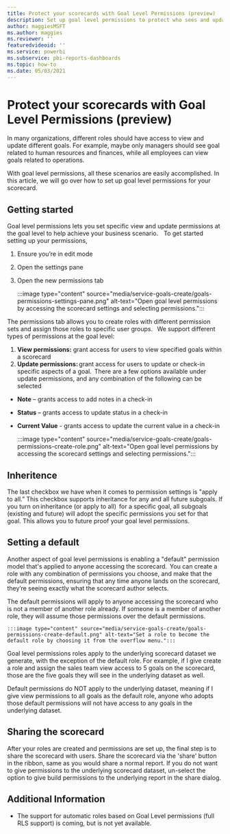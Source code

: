 ```yaml
---
title: Protect your scorecards with Goal Level Permissions (preview)
description: Set up goal level permissions to protect who sees and updates which goals.
author: maggiesMSFT
ms.author: maggies
ms.reviewer: ''
featuredvideoid: ''
ms.service: powerbi
ms.subservice: pbi-reports-dashboards
ms.topic: how-to
ms.date: 05/03/2021
---
```

# Protect your scorecards with Goal Level Permissions (preview)

In many organizations, different roles should have access to view and update different goals. For example, maybe only managers should see goal related to human resources and finances, while all employees can view goals related to operations.  
 
With goal level permissions, all these scenarios are easily accomplished.  In this article, we will go over how to set up goal level permissions for your scorecard.

## Getting started 

Goal level permissions lets you set specific view and update permissions at the goal level to help achieve your business scenario.  
  
To get started setting up your permissions, 
1.	Ensure you’re in edit mode
1.	Open the settings pane 
1.	Open the new permissions tab  

    :::image type="content" source="media/service-goals-create/goals-permissions-settings-pane.png" alt-text="Open goal level permissions by accessing the scorecard settings and selecting permissions.":::

The permissions tab allows you to create roles with different permission sets and assign those roles to specific user groups.
  
We support different types of permissions at the goal level:
1.	<b>View permissions:</b> grant access for users to view specified goals within a scorecard  
1.	<b>Update permissions:</b> grant access for users to update or check-in specific aspects of a goal.  There are a few options available under update permissions, and any combination of the following can be selected   
- <b>Note</b> – grants access to add notes in a check-in  
- <b>Status</b> – grants access to update status in a check-in  
- <b>Current Value</b> - grants access to update the current value in a check-in  

    :::image type="content" source="media/service-goals-create/goals-permissions-create-role.png" alt-text="Open goal level permissions by accessing the scorecard settings and selecting permissions.":::

## Inheritence 

The last checkbox we have when it comes to permission settings is "apply to all.”  This checkbox supports inheritance for any and all future subgoals.  If you turn on inheritance (or apply to all)  for a specific goal, all subgoals (existing and future) will adopt the specific permissions you set for that goal.  This allows you to future proof your goal level permissions.

## Setting a default

Another aspect of goal level permissions is enabling a "default" permission model that's applied to anyone accessing the scorecard.  You can create a role with any combination of permissions you choose, and make that the default permissions, ensuring that any time anyone lands on the scorecard, they’re seeing exactly what the scorecard author selects.    

The default permissions will apply to anyone accessing the scorecard who is not a member of another role already.  If someone is a member of another role, they will assume those permissions over the default permissions. 

    :::image type="content" source="media/service-goals-create/goals-permissions-create-default.png" alt-text="Set a role to become the default role by choosing it from the overflow menu.":::

Goal level permissions roles apply to the underlying scorecard dataset we generate, with the exception of the default role. For example, if I give create a role and assign the sales team view access to 5 goals on the scorecard, those are the five goals they will see in the underlying dataset as well. 

Default permissions do NOT apply to the underlying dataset, meaning if I give view permissions to all goals as the default role, anyone who adopts those default permissions will not have access to any goals in the underlying dataset.

## Sharing the scorecard

After your roles are created and permissions are set up, the final step is to share the scorecard with users.  Share the scorecard via the 'share' button in the ribbon, same as you would share a normal report.  If you do not want to give permissions to the underlying scorecard dataset, un-select the option to give build permissions to the underlying report in the share dialog.

## Additional Information
-	The support for automatic roles based on Goal Level permissions (full RLS support) is coming, but is not yet available.
